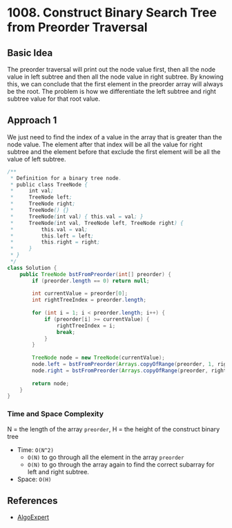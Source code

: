 # 1008. Construct Binary Search Tree from Preorder Traversal

## Basic Idea
The preorder traversal will print out the node value first, then all the node value in left subtree and then all the node value in right subtree. By knowing this, we can conclude that the first element in the preorder array will always be the root. The problem is how we differentiate the left subtree and right subtree value for that root value.

## Approach 1
We just need to find the index of a value in the array that is greater than the node value. The element after that index will be all the value for right subtree and the element before that exclude the first element will be all the value of left subtree.

```Java
/**
 * Definition for a binary tree node.
 * public class TreeNode {
 *     int val;
 *     TreeNode left;
 *     TreeNode right;
 *     TreeNode() {}
 *     TreeNode(int val) { this.val = val; }
 *     TreeNode(int val, TreeNode left, TreeNode right) {
 *         this.val = val;
 *         this.left = left;
 *         this.right = right;
 *     }
 * }
 */
class Solution {
    public TreeNode bstFromPreorder(int[] preorder) {
        if (preorder.length == 0) return null;
        
        int currentValue = preorder[0];
        int rightTreeIndex = preorder.length;
        
        for (int i = 1; i < preorder.length; i++) {
            if (preorder[i] >= currentValue) {
                rightTreeIndex = i;
                break;
            }
        }
        
        TreeNode node = new TreeNode(currentValue);
        node.left = bstFromPreorder(Arrays.copyOfRange(preorder, 1, rightTreeIndex));
        node.right = bstFromPreorder(Arrays.copyOfRange(preorder, rightTreeIndex, preorder.length));
        
        return node;
    }
}
```

### Time and Space Complexity

N = the length of the array `preorder`, H = the height of the construct binary tree
- Time: `O(N^2)`
    - `O(N)` to go through all the element in the array `preorder`
    - `O(N)` to go through the array again to find the correct subarray for left and right subtree.
- Space: `O(H)`

## References
- [AlgoExpert](https://www.algoexpert.io/questions/Reconstruct%20BST)